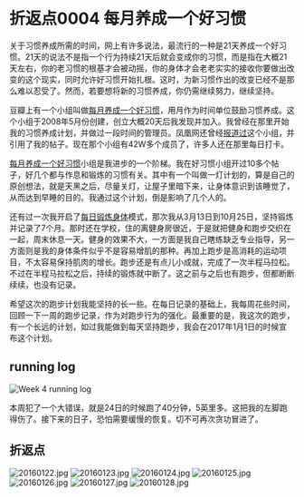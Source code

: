 # 折返点0004 每月养成一个好习惯

关于习惯养成所需的时间，网上有许多说法，最流行的一种是21天养成一个好习惯。21天的说法不是指一个行为持续21天后就会变成你的习惯，而是指在大概21天左右，你的老习惯的根基才会被动摇，你的身体才会老老实实的接收你要做出改变的这个现实，同时允许好习惯开始扎根。这时，为新习惯作出的改变已经不是那么难以忍受了。然而，若要想将新的习惯养成，你仍需继续努力，继续坚持。

豆瓣上有一个小组叫做[每月养成一个好习惯](http://www.douban.com/group/You_arelegend/)，用月作为时间单位鼓励习惯养成。这个小组于2008年5月份创建，创立大概20天后我发现并加入。我曾经在那里开始我的习惯养成计划，并做过一段时间的管理员。凤凰网还曾经[报道过](http://book.ifeng.com/gundong/detail_2011_10/28/10232967_0.shtml)这个小组，并引用了我的帖子。现在那个小组有42W多个成员了，许多人还在那里每日打卡。

[每月养成一个好习惯](http://www.douban.com/group/You_arelegend/)小组是我进步的一个阶梯。我在好习惯小组开过10多个帖子，好几个都与作息和锻炼的习惯有关。其中有一个叫做一灯计划的，算是自己的原创想法，就是天黑之后，尽量关灯，让屋子里暗下来，让身体意识到该睡觉了，从而达到早睡的目的。我通过这个计划，倒是影响了几个人的。

还有过一次我开启了[每日锻炼身体](http://www.douban.com/group/topic/10278832/)模式，那次我从3月13日到10月25日，坚持锻炼并记录了7个月。那时还在学校，住的离健身房很近，于是就把健身和跑步交织在一起，周末休息一天。健身的效果不大，一方面是我自己瞎练缺乏专业指导，另一方面则是我的身体条件似乎不是容易增肌的那种。再加上跑步是高消耗的运动项目，不太容易保持肌肉的增长。跑步还是有点儿小成就，完成了一次半程马拉松。不过在半程马拉松之后，持续的锻炼就中断了。这之前与之后也有跑步，但都断断续续，也没有记录。

希望这次的跑步计划我能坚持的长一些。在每日记录的基础上，我每周花些时间，回顾一下一周的跑步记录，作为对跑步行为的强化。最重要的是，我这次的跑步，有一个长远的计划，如过我能做到每天坚持跑步，我会在2017年1月1日的时候宣布这个计划。

## running log

![Week 4 running log](http://upload-images.jianshu.io/upload_images/118382-438657b6dcb7a15d.png?imageMogr2/auto-orient/strip%7CimageView2/2/w/1240)

本周犯了一个大错误，就是24日的时候跑了40分钟，5英里多。这把我的左脚跑得伤了。接下来的日子，恐怕需要缓慢的恢复。切不可再次贪功冒进了。

## 折返点

![20160122.jpg](http://upload-images.jianshu.io/upload_images/118382-ce39576b54071510.jpg?imageMogr2/auto-orient/strip%7CimageView2/2/w/1240)
![20160123.jpg](http://upload-images.jianshu.io/upload_images/118382-0a07c5c4862e7336.jpg?imageMogr2/auto-orient/strip%7CimageView2/2/w/1240)
![20160124.jpg](http://upload-images.jianshu.io/upload_images/118382-36c528b084ba0be4.jpg?imageMogr2/auto-orient/strip%7CimageView2/2/w/1240)
![20160125.jpg](http://upload-images.jianshu.io/upload_images/118382-fcd1ab9ba863a146.jpg?imageMogr2/auto-orient/strip%7CimageView2/2/w/1240)
![20160126.jpg](http://upload-images.jianshu.io/upload_images/118382-59fc8a0b20890472.jpg?imageMogr2/auto-orient/strip%7CimageView2/2/w/1240)
![20160127.jpg](http://upload-images.jianshu.io/upload_images/118382-4cafecb67da64617.jpg?imageMogr2/auto-orient/strip%7CimageView2/2/w/1240)
![20160128.jpg](http://upload-images.jianshu.io/upload_images/118382-170f993626d97130.jpg?imageMogr2/auto-orient/strip%7CimageView2/2/w/1240)